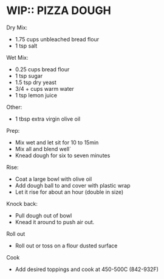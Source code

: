 WIP:: PIZZA DOUGH
================================================================================
Dry Mix:
- 1.75 cups unbleached bread flour
- 1 tsp salt

Wet Mix:
- 0.25 cups bread flour
- 1 tsp sugar
- 1.5 tsp dry yeast
- 3/4 + cups warm water
- 1 tsp lemon juice

Other:
- 1 tbsp extra virgin olive oil

Prep:
- Mix wet and let sit for 10 to 15min
- Mix all and blend well`
- Knead dough for six to seven minutes

Rise:
- Coat a large bowl with olive oil
- Add dough ball to and cover with plastic wrap
- Let it rise for about an hour (double in size)

Knock back:
- Pull dough out of bowl
- Knead it around to push air out.

Roll out
- Roll out or toss on a flour dusted surface

Cook
- Add desired toppings and cook at 450-500C (842-932F)
